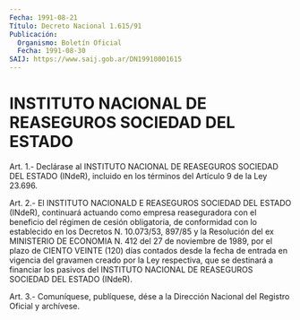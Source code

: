 ```yaml
---
Fecha: 1991-08-21
Título: Decreto Nacional 1.615/91
Publicación:
  Organismo: Boletín Oficial
  Fecha: 1991-08-30
SAIJ: https://www.saij.gob.ar/DN19910001615
---
```

# INSTITUTO NACIONAL DE REASEGUROS SOCIEDAD DEL ESTADO

<a id="1"></a>
Art. 1.- Declárase al INSTITUTO NACIONAL DE REASEGUROS SOCIEDAD DEL  ESTADO  (INdeR), incluido en los términos del Artículo 9 de la Ley 23.696.

<a id="2"></a>
Art.  2.-  El  INSTITUTO  NACIONALD  E REASEGUROS SOCIEDAD DEL ESTADO (INdeR), continuará actuando como empresa  reaseguradora con el beneficio del régimen de cesión obligatoria, de  conformidad con lo  establecido  en  los  Decretos  N.  10.073/53,  897/85  y    la Resolución  del  ex  MINISTERIO  DE  ECONOMIA  N.  412  del  27  de noviembre  de  1989,  por  el  plazo  de  CIENTO  VEINTE (120) días contados desde la fecha de entrada en vigencia del  gravamen creado por  la  Ley  respectiva, que se destinará a financiar los  pasivos del INSTITUTO NACIONAL  DE  REASEGUROS SOCIEDAD DEL ESTADO (INdeR).

<a id="3"></a>
Art. 3.- Comuníquese, publíquese, dése a la Dirección Nacional del Registro Oficial y archívese.
